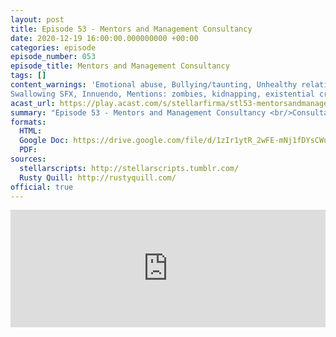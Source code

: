 ```yaml
---
layout: post
title: Episode 53 - Mentors and Management Consultancy
date: 2020-12-19 16:00:00.000000000 +00:00
categories: episode
episode_number: 053
episode_title: Mentors and Management Consultancy
tags: []
content_warnings: 'Emotional abuse, Bullying/taunting, Unhealthy relationships, Cults & cult activity, Alcoholism & dangerous drinking practices
Swallowing SFX, Innuendo, Mentions: zombies, kidnapping, existential crisis, guns, death, injury, blood, poison'
acast_url: https://play.acast.com/s/stellarfirma/stl53-mentorsandmanagementconsultancy
summary: "Episode 53 - Mentors and Management Consultancy <br/>Consultants successfully recaptured, alert level lowered to alternating blue and green strobes. Paradrak Ngelion assigned for orientation. <br/><br/>The client, The Eternal Order of Patriarch Hans, requests fundraising and image improvement advice to help combat the impact of their murderous activities. <br/><br/>Management Consultants' advice: exciting new mission statement; sotto voce logo slogans; bowel cleaning eye machine (unrelated); BANG; dusky glances; self-reflecting commands; vouchers for horrifying products."
formats:
  HTML: 
  Google Doc: https://drive.google.com/file/d/1zIr1ytR_2wFE-mNj1fDYsCWuWQB_IJ03/view
  PDF: 
sources:
  stellarscripts: http://stellarscripts.tumblr.com/
  Rusty Quill: http://rustyquill.com/
official: true
---
```


<iframe title="Embed Player" width="100%" height="188px" src="https://embed.acast.com/stellarfirma/stl53-mentorsandmanagementconsultancy" scrolling="no" frameBorder="0" style="border:none;overflow:hidden;"></iframe>
